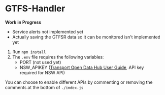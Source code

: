 # GTFS-Handler

**Work in Progress**

-   Service alerts not implemented yet
-   Actually saving the GTFSR data so it can be monitored isn't implemented yet

1. Run `npm install`
2. The `.env` file requires the following variables:
    - PORT (not used yet)
    - NSW_APIKEY ([Transport Open Data Hub User Guide](https://opendata.transport.nsw.gov.au/developers/userguide), API key required for NSW
      API)

You can choose to enable different APIs by commenting or removing the comments at the bottom of `./index.js`
